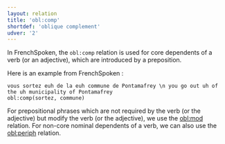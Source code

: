 ```yaml
---
layout: relation
title: 'obl:comp'
shortdef: 'oblique complement'
udver: '2'
---
```


In FrenchSpoken, the `obl:comp` relation is used for core dependents of a verb (or an adjective), which are introduced by a preposition.

Here is an example from FrenchSpoken :

~~~ sdparse
vous sortez euh de la euh commune de Pontamafrey \n you go out uh of the uh municipality of Pontamafrey
obl:comp(sortez, commune)
~~~

For prepositional phrases which are not required by the verb (or the adjective) but modify the verb (or the adjective), we use the [obl:mod]() relation.
For non-core nominal dependents of a verb, we can also use the [obl:periph]() relation.